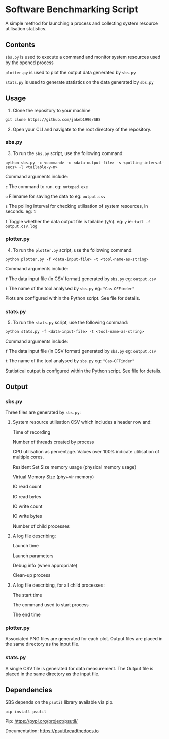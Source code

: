 # Software Benchmarking Script
A simple method for launching a process and collecting system resource utilisation statistics.

## Contents
`sbs.py` is used to execute a command and monitor system resources used by the opened process

`plotter.py` is used to plot the output data generated by `sbs.py`

`stats.py` is used to generate statistics on the data generated by `sbs.py`

## Usage
1. Clone the repository to your machine

```git clone https://github.com/jakeb1996/SBS```

2. Open your CLI and navigate to the root directory of the repository.

### sbs.py
3. To run the `sbs.py` script, use the following command:

```python sbs.py -c <command> -o <data-output-file> -s <polling-interval-secs> -l <tailable-y-n>```

Command arguments include:

`c` The command to run. eg: `notepad.exe`

`o` Filename for saving the data to eg: `output.csv`

`s` The polling interval for checking utilisation of system resources, in seconds. eg: `1`

`l` Toggle whether the data output file is tailable (y/n). eg: `y` ie: `tail -f output.csv.log`

### plotter.py
4. To run the `plotter.py` script, use the following command:

```python plotter.py -f <data-input-file> -t <tool-name-as-string>```

Command arguments include:

`f` The data input file (in CSV format) generated by `sbs.py` eg: `output.csv`

`t` The name of the tool analysed by `sbs.py` eg: `"Cas-OFFinder"`

Plots are configured within the Python script. See file for details.


### stats.py
5. To run the `stats.py` script, use the following command:

```python stats.py -f <data-input-file> -t <tool-name-as-string>```

Command arguments include:

`f` The data input file (in CSV format) generated by `sbs.py` eg: `output.csv`

`t` The name of the tool analysed by `sbs.py` eg: `"Cas-OFFinder"`

Statistical output is configured within the Python script. See file for details.


## Output
### sbs.py
Three files are generated by `sbs.py`:
1. System resource utilisation CSV which includes a header row and:

	Time of recording

	Number of threads created by process

	CPU utilisation as percentage. Values over 100% indicate utilisation of multiple cores.

	Resident Set Size memory usage (physical memory usage)

	Virtual Memory Size (phy+vir memory)

	IO read count

	IO read bytes

	IO write count

	IO write bytes

	Number of child processes

2. A log file describing:

	Launch time

	Launch parameters

	Debug info (when appropriate)

	Clean-up process

3. A log file describing, for all child processes:

	The start time
	
	The command used to start process
	
	The end time
	
### plotter.py
Associated PNG files are generated for each plot. Output files are placed in the same directory as the input file.

### stats.py
A single CSV file is generated for data measurement. The Output file is placed in the same directory as the input file.


## Dependencies
SBS depends on the `psutil` library available via pip. 

`pip install psutil`

Pip: <https://pypi.org/project/psutil/>

Documentation: <https://psutil.readthedocs.io>